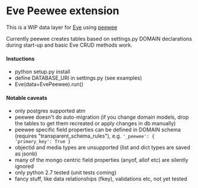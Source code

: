 Eve Peewee extension
====================

This is a WIP data layer for [Eve](http://python-eve.org/) using [peewee](http://peewee-orm.com/)

Currently peewee creates tables based on settings.py DOMAIN declarations during start-up and basic Eve CRUD methods work.

#### Instuctions

* python setup.py install
* define DATABASE_URI in settings.py (see examples)
* Eve(data=EvePeewee).run()

#### Notable caveats

* only postgres supported atm
* peewee doesn't do auto-migration (if you change domain models, drop the tables to get them recreated or apply changes in db manually)
* peewee specific field properties can be defined in DOMAIN schema (requires "transparent_schema_rules"), e.g. `'_peewee': { 'primary_key': True }`
* objectid and media types are unsupported (list and dict types are saved as jsonb)
* many of the mongo centric field properties (anyof, allof etc) are silently ignored
* only python 2.7 tested (unit tests coming)
* fancy stuff, like data relationships (fkey), validations etc, not yet tested

